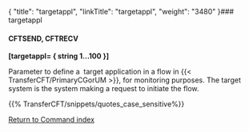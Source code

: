 {
    "title": "targetappl",
    "linkTitle": "targetappl",
    "weight": "3480"
}### targetappl

#### CFTSEND, CFTRECV

****[targetappl= { string 1...100 }]****

Parameter to define a  target application in a flow in {{< TransferCFT/PrimaryCGorUM  >}}, for monitoring purposes. The target system is the system making a request to initiate the flow.

{{% TransferCFT/snippets/quotes_case_sensitive%}}

[Return to Command index](../../)
